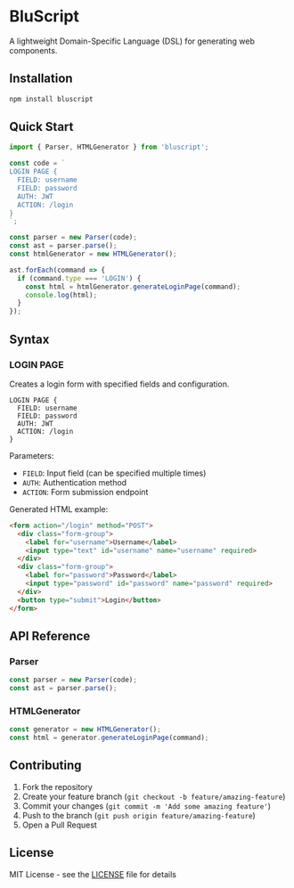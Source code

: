 # BluScript

A lightweight Domain-Specific Language (DSL) for generating web components.

## Installation

```bash
npm install bluscript
```

## Quick Start

```javascript
import { Parser, HTMLGenerator } from 'bluscript';

const code = `
LOGIN PAGE {
  FIELD: username
  FIELD: password
  AUTH: JWT
  ACTION: /login
}
`;

const parser = new Parser(code);
const ast = parser.parse();
const htmlGenerator = new HTMLGenerator();

ast.forEach(command => {
  if (command.type === 'LOGIN') {
    const html = htmlGenerator.generateLoginPage(command);
    console.log(html);
  }
});
```

## Syntax

### LOGIN PAGE

Creates a login form with specified fields and configuration.

```
LOGIN PAGE {
  FIELD: username
  FIELD: password
  AUTH: JWT
  ACTION: /login
}
```

Parameters:
- `FIELD`: Input field (can be specified multiple times)
- `AUTH`: Authentication method
- `ACTION`: Form submission endpoint

Generated HTML example:
```html
<form action="/login" method="POST">
  <div class="form-group">
    <label for="username">Username</label>
    <input type="text" id="username" name="username" required>
  </div>
  <div class="form-group">
    <label for="password">Password</label>
    <input type="password" id="password" name="password" required>
  </div>
  <button type="submit">Login</button>
</form>
```

## API Reference

### Parser

```javascript
const parser = new Parser(code);
const ast = parser.parse();
```

### HTMLGenerator

```javascript
const generator = new HTMLGenerator();
const html = generator.generateLoginPage(command);
```

## Contributing

1. Fork the repository
2. Create your feature branch (`git checkout -b feature/amazing-feature`)
3. Commit your changes (`git commit -m 'Add some amazing feature'`)
4. Push to the branch (`git push origin feature/amazing-feature`)
5. Open a Pull Request

## License

MIT License - see the [LICENSE](LICENSE) file for details